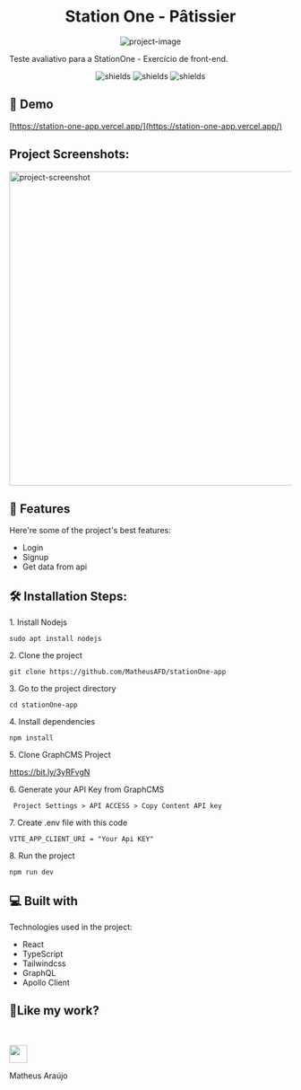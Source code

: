 <h1 align="center" id="title">Station One - Pâtissier</h1>

<p align="center"><img src="https://socialify.git.ci/MatheusAFD/stationOne-app/image?font=Source%20Code%20Pro&amp;language=1&amp;name=1&amp;owner=1&amp;pattern=Circuit%20Board&amp;stargazers=1&amp;theme=Dark" alt="project-image"></p>

<p id="description">Teste avaliativo para a StationOne - Exercício de front-end.</p>

<p align="center"><img src="https://img.shields.io/github/repo-size/matheusafd/stationOne-app" alt="shields"> <img src="https://img.shields.io/github/languages/count/matheusafd/stationOne-app" alt="shields"> <img src="https://img.shields.io/github/stars/matheusafd/stationOne-app" alt="shields"></p>

<h2>🚀 Demo</h2>

[https://station-one-app.vercel.app/](https://station-one-app.vercel.app/)

<h2>Project Screenshots:</h2>

<img src="https://i.imgur.com/1WB4hB3.png" alt="project-screenshot" width="560" height="560/">

<h2>🧐 Features</h2>

Here're some of the project's best features:

- Login
- Signup
- Get data from api

<h2>🛠️ Installation Steps:</h2>

<p>1. Install Nodejs</p>

```
sudo apt install nodejs
```

<p>2. Clone the project</p>

```
git clone https://github.com/MatheusAFD/stationOne-app
```

<p>3. Go to the project directory</p>

```
cd stationOne-app
```

<p>4. Install dependencies</p>

```
npm install
```

<p>5. Clone GraphCMS Project</p>

<a href="https://www.linkedin.com/in/matheus-araujof" target="_blank" rel="noreferrer"> 
https://bit.ly/3yRFvgN

</a>
</br>
<p>6. Generate your API Key from GraphCMS</p>

```
 Project Settings > API ACCESS > Copy Content API key
```

<p>7. Create .env file with this code</p>

```
VITE_APP_CLIENT_URI = "Your Api KEY"
```

<p>8. Run the project</p>

```
npm run dev
```

<h2>💻 Built with</h2>

Technologies used in the project:

- React
- TypeScript
- Tailwindcss
- GraphQL
- Apollo Client

<h2>💖Like my work?</h2>

<br/>

<a href="https://www.linkedin.com/in/matheus-araujof" target="_blank" rel="noreferrer"><img src="https://raw.githubusercontent.com/danielcranney/readme-generator/main/public/icons/socials/linkedin.svg" width="32" height="32" /></a></p>
Matheus Araújo
